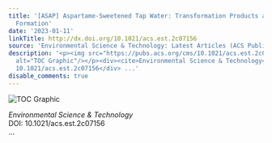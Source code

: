```yaml
---
title: '[ASAP] Aspartame-Sweetened Tap Water: Transformation Products and 2,6-Dichloro-1,4-Benzoquinone
  Formation'
date: '2023-01-11'
linkTitle: http://dx.doi.org/10.1021/acs.est.2c07156
source: 'Environmental Science & Technology: Latest Articles (ACS Publications)'
description: '<p><img src="https://pubs.acs.org/cms/10.1021/acs.est.2c07156/asset/images/medium/es2c07156_0007.gif"
  alt="TOC Graphic"/></p><div><cite>Environmental Science & Technology</cite></div><div>DOI:
  10.1021/acs.est.2c07156</div> ...'
disable_comments: true
---
```

<p><img src="https://pubs.acs.org/cms/10.1021/acs.est.2c07156/asset/images/medium/es2c07156_0007.gif" alt="TOC Graphic"/></p><div><cite>Environmental Science & Technology</cite></div><div>DOI: 10.1021/acs.est.2c07156</div> ...